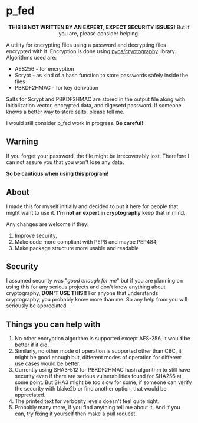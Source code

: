 # p_fed

<p align="center">
<b>THIS IS NOT WRITTEN BY AN EXPERT, EXPECT SECURITY ISSUES!</b> But if you are, please consider helping.
</p>

A utility for encrypting files using a password and decrypting files encrypted with it.
Encryption is done using [pyca/cryptography](https://github.com/pyca/cryptography) library.
Algorithms used are:

- AES256 - for encryption
- Scrypt - as kind of a hash function to store passwords safely inside the files
- PBKDF2HMAC - for key derivation

Salts for Scrypt and PBKDF2HMAC are stored in the output file along with initialization vector, encrypted data, and digesetd password.
If someone knows a better way to store salts, please tell me.

I would still consider p_fed work in progress.
**Be careful!**

## Warning

If you forget your password, the file might be irrecoverably lost.
Therefore I can not assure you that you won't lose any data.

**So be cautious when using this program!**

## About

I made this for myself initially and decided to put it here for people that might want to use it.
**I'm not an expert in cryptography** keep that in mind.

Any changes are welcome if they:

1. Improve security,
2. Make code more compliant with PEP8 and maybe PEP484,
3. Make package structure more usable and readable

## Security

I assumed security was "_good enough for me_" but if you are planning on using this for any serious projects and don't know anything about cryptography, **DON'T USE THIS!!** For anyone that understands cryptography, you probably know more than me. So any help from you will seriously be appreciated.

## Things you can help with

1. No other encryption algorithm is supported except AES-256, it would be better if it did.
2. Similarly, no other mode of operation is supported other than CBC, it might be good enough but, different modes of operation for different use cases would be better.
3. Currently using SHA3-512 for PBKDF2HMAC hash algorithm to still have security even if there are serious vulnerabilities found for SHA256 at some point. But SHA3 might be too slow for some, if someone can verify the security with blake2b or find another option, that would be appreciated.
4. The printed text for verbosity levels doesn't feel quite right.
5. Probably many more, if you find anything tell me about it. And if you can, try fixing it yourself then make a pull request.
